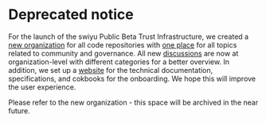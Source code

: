 # Deprecated notice

For the launch of the swiyu Public Beta Trust Infrastructure, we created a [new organization](https://github.com/swiyu-admin-ch) for all code repositories with [one place](https://github.com/swiyu-admin-ch/community) for all topics related to community and governance. All new [discussions](https://github.com/orgs/swiyu-admin-ch/discussions) are now at organization-level with different categories for a better overview. In addition, we set up a [website](https://swiyu-admin-ch.github.io/) for the technical documentation, specifications, and cokbooks for the onboarding. We hope this will improve the user experience.

Please refer to the new organization - this space will be archived in the near future.
